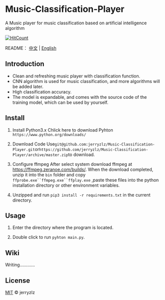 # Music-Classification-Player
A Music player for music classification based on artificial intelligence algorithm

[![HitCount](http://hits.dwyl.com/jerryzlz/Music-Classification-Player.svg)](http://hits.dwyl.com/jerryzlz/Music-Classification-Player)

README： [中文](README.md)  |  [English](README_EN.md)

## Introduction
- Clean and refreshing music player with classification function.
- CNN algorithm is used for music classification, and more algorithms will be added later.
- High classification accuracy.
- The model is expandable, and comes with the source code of the training model, which can be used by yourself.

## Install
1. Install Python3.x
Chlick here to download Pyhton
`https://www.python.org/downloads/`

2. Download Code
Use`git@github.com:jerryzlz/Music-Classification-Player.git`or`https://github.com/jerryzlz/Music-Classification-Player/archive/master.zip`to download.

3. Configure ffmpeg
After select system download ffmpeg at https://ffmpeg.zeranoe.com/builds/. 
When the download completed, unzip it into the `bin` folder and copy `ffprobe.exe``ffmpeg.exe``ffplay.exe` ,paste these files into the python installation directory or other environment variables.

4. Unzipped and run `pip3 install -r requirements.txt` in the current directory.

## Usage
1. Enter the directory where the program is located.

2. Double click to run `pyhton main.py`.

## Wiki
Writing…………

## License

[MIT](LICENSE) © jerryzlz
